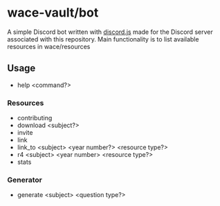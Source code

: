 # wace-vault/bot
A simple Discord bot written with [discord.js](https://discord.js.org/#/) made for the Discord server associated with this repository.
Main functionality is to list available resources in wace/resources

## Usage
- help \<command?\>
### Resources
- contributing
- download \<subject?\>
- invite
- link
- link_to \<subject\> \<year number?\> \<resource type?\>
- r4 \<subject\> \<year number\> \<resource type?\>
- stats
### Generator
- generate \<subject\> \<question type?\>

